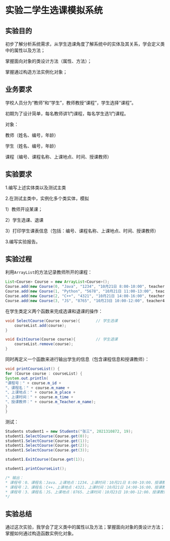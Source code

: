 # 实验二学生选课模拟系统

## 实验目的

初步了解分析系统需求，从学生选课角度了解系统中的实体及其关系，学会定义类中的属性以及方法；

掌握面向对象的类设计方法（属性、方法）；

掌握通过构造方法实例化对象；

## 业务要求

学校人员分为“教师”和“学生”，教师教授“课程”，学生选择“课程”。

初期为了设计简单，每名教师讲1门课程，每名学生选1门课程。

对象：

教师（姓名、编号，年龄）

学生（姓名、编号，年龄）

课程（编号、课程名称、上课地点、时间、授课教师）

## 实验要求

1.编写上述实体类以及测试主类

2.在测试主类中，实例化多个类实体，模拟

 1）教师开设某课；

 2）学生选课、退课

 3）打印学生课表信息（包括：编号、课程名称、上课地点、时间、授课教师）

3.编写实验报告。

## 实验过程

利用`ArrayList`的方法记录教师所开的课程：

```java
List<Course> Course = new ArrayList<Course>();
Course.add(new Course(0, "Java", "1234", "10月21日 8:00-10:00", teacher1));
Course.add(new Course(1, "Python", "5678", "10月21日 11:00-13:00", teacher2));
Course.add(new Course(2, "C++", "4321", "10月21日 14:00-16:00", teacher3));
Course.add(new Course(3, "JS", "8765", "10月23日 10:00-12:00", teacher4));
```

在学生类定义两个函数来完成选课和退课的操作：

```java
void SelectCourse(Course course){       // 学生选课
    courseList.add(course);
}

void ExitCourse(Course course){         // 学生退课
    courseList.remove(course);
}
```

同时再定义一个函数来进行输出学生的信息（包含课程信息和授课教师）：

```java
void printCourseList() {
for (Course course : courseList) {
System.out.println(
"课程号：" + course.m_id +
"、课程名：" + course.m_name +
"、上课地点：" + course.m_place +
"、上课时间：" + course.m_time +
"、授课教师：" + course.m_Teacher.m_name);
}
}
```

测试：

```java
Students student1 = new Students("张三", 2021310872, 19);
student1.SelectCourse(Course.get(0));
student1.SelectCourse(Course.get(1));
student1.SelectCourse(Course.get(2));
student1.SelectCourse(Course.get(3));

student1.ExitCourse(Course.get(1));

student1.printCourseList();

/* 输出：
* 课程号：0、课程名：Java、上课地点：1234、上课时间：10月21日 8:00-10:00、授课教师：张老师
* 课程号：2、课程名：C++、上课地点：4321、上课时间：10月21日 14:00-16:00、授课教师：王老师
* 课程号：3、课程名：JS、上课地点：8765、上课时间：10月23日 10:00-12:00、授课教师：赵老师
*/
```

## 实验总结

通过这次实验，我学会了定义类中的属性以及方法；掌握面向对象的类设计方法；掌握如何通过构造函数实例化对象。